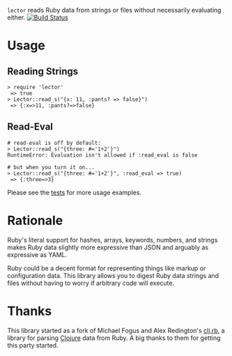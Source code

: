 `lector` reads Ruby data from strings or files without necessarily evaluating either.  [![Build Status](https://secure.travis-ci.org/alandipert/lector.png)](http://travis-ci.org/alandipert/lector)

# Usage

## Reading Strings
```
> require 'lector'
 => true
> Lector::read_s("{x: 11, :pants? => false}")
 => {:x=>11, :pants?=>false} 
```

## Read-Eval
```
# read-eval is off by default:
> Lector::read_s("{three: #='1+2'}")
RuntimeError: Evaluation isn't allowed if :read_eval is false

# but when you turn it on...
> Lector::read_s("{three: #='1+2'}", :read_eval => true)
 => {:three=>3} 
```

Please see the
[tests](https://github.com/alandipert/lector/tree/master/spec/lector)
for more usage examples.

# Rationale

Ruby's literal support for hashes, arrays, keywords, numbers, and
strings makes Ruby data slightly more expressive than JSON and
arguably as expressive as YAML.

Ruby could be a decent format for representing things like markup or
configuration data.  This library allows you to digest Ruby data
strings and files without having to worry if arbitrary code will
execute.

# Thanks

This library started as a fork of Michael Fogus and Alex Redington's
[clj.rb](https://github.com/fogus/clj.rb), a library for parsing
[Clojure](http://clojure.org) data from Ruby.  A big thanks to them
for getting this party started.